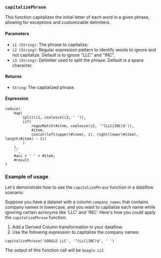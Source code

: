 ### `capitalizePhrase`

This function capitalizes the initial letter of each word in a given phrase, allowing for exceptions and customizable delimiters.

#### Parameters

- `i1 (String)`: The phrase to capitalize.
- `i2 (String)`: Regular expression pattern to identify words to ignore and not capitalize. Default is to ignore "LLC" and "INC".
- `i3 (String)`: Delimiter used to split the phrase. Default is a space character.

#### Returns

- `String`: The capitalized phrase.

#### Expression

```dataflow
reduce(
    map(
        split(i1, coalesce(i3, ' ')),
        iif(
            regexMatch(#item, coalesce(i2, '^(LLC|INC)$')),
            #item,
            concat(left(upper(#item), 1), right(lower(#item), length(#item) - 1))
        )
    ),
    '',
    #acc + ' ' + #item,
    #result
)
```

### Example of usage

Let's demonstrate how to use the `capitalizePhrase` function in a dataflow scenario:

Suppose you have a dataset with a column `company_names` that contains company names in lowercase, and you want to capitalize each name while ignoring certain acronyms like 'LLC' and 'INC'. Here's how you could apply the `capitalizePhrase` function:

1. Add a Derived Column transformation in your dataflow.
2. Use the following expression to capitalize the company names:

```dataflow
capitalizePhrase('GOOGLE LLC', '^(LLC|INC)$', ' ')
```

The output of this function call will be `Google LLC`

